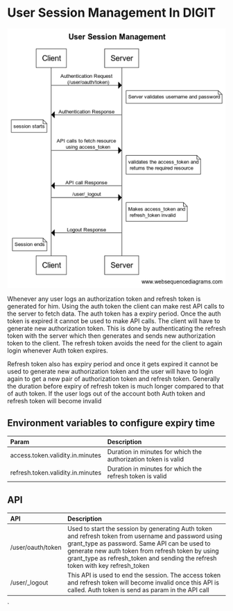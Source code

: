 # User Session Management In DIGIT

![](../../../.gitbook/assets/user-session.png)

Whenever any user logs an authorization token and refresh token is generated for him. Using the auth token the client can make rest API calls to the server to fetch data. The auth token has a expiry period. Once the auth token is expired it cannot be used to make API calls. The client will have to generate new authorization token. This is done by authenticating the refresh token with the server which then generates and sends new authorization token to the client. The refresh token avoids the need for the client to again login whenever Auth token expires.

Refresh token also has expiry period and once it gets expired it cannot be used to generate new authorization token and the user will have to login again to get a new pair of authorization token and refresh token. Generally the duration before expiry of refresh token is much longer compared to that of auth token. If the user logs out of the account both Auth token and refresh token will become invalid

## Environment variables to configure expiry time <a id="Environment-variables-to-configure-expiry-time:"></a>

| **Param** | **Description** |
| :--- | :--- |
| access.token.validity.in.minutes | Duration in minutes for which the authorization token is valid |
| refresh.token.validity.in.minutes | Duration in minutes for which the refresh token is valid |

## API <a id="API:"></a>

| **API** | **Description** |
| :--- | :--- |
| /user/oauth/token | Used to start the session by generating Auth token and refresh token from username and password using grant\_type as password. Same API can be used to generate new auth token from refresh token by using grant\_type as refresh\_token and sending the refresh token with key refresh\_token |
| /user/\_logout | This API is used to end the session. The access token and refresh token will become invalid once this API is called. Auth token is send as param in the API call |

\`

